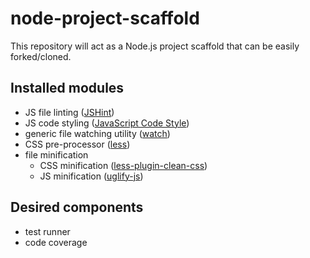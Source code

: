 # node-project-scaffold

This repository will act as a Node.js project scaffold that can be easily forked/cloned.

## Installed modules

* JS file linting ([JSHint](https://www.npmjs.com/package/jshint))
* JS code styling ([JavaScript Code Style](https://www.npmjs.com/package/jscs))
* generic file watching utility ([watch](https://www.npmjs.com/package/watch))
* CSS pre-processor ([less](https://www.npmjs.com/package/less))
* file minification
  * CSS minification ([less-plugin-clean-css](https://www.npmjs.com/package/less-plugin-clean-css))
  * JS minification ([uglify-js](https://www.npmjs.com/package/uglify-js))

## Desired components

* test runner
* code coverage
